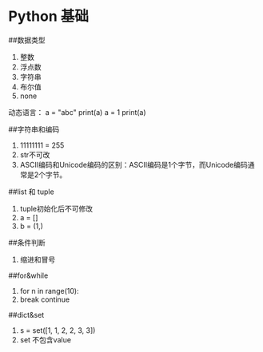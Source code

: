 # Python 基础

##数据类型

1. 整数
2. 浮点数
3. 字符串
4. 布尔值
5. none

动态语言：
a = "abc"
print(a)
a = 1
print(a)

##字符串和编码

1. 11111111 = 255
2. str不可改
3. ASCII编码和Unicode编码的区别：ASCII编码是1个字节，而Unicode编码通常是2个字节。

##list 和 tuple

1. tuple初始化后不可修改
2. a = []
3. b = (1,)

##条件判断

1. 缩进和冒号

##for&while

1. for n in range(10):
2. break continue

##dict&set

1. s = set([1, 1, 2, 2, 3, 3])
2. set 不包含value
